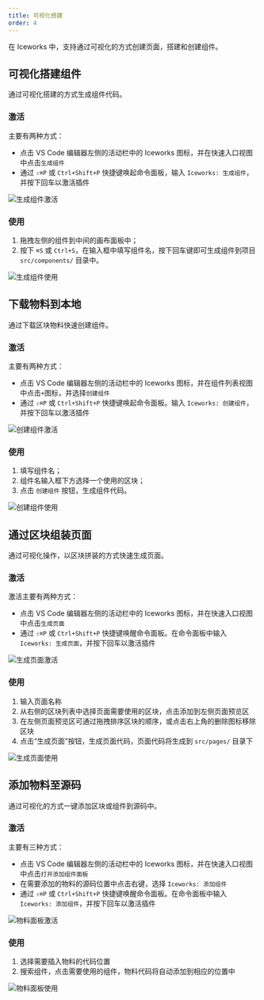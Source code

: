 ```yaml
---
title: 可视化搭建
order: 4
---
```


在 Iceworks 中，支持通过可视化的方式创建页面，搭建和创建组件。

## 可视化搭建组件

通过可视化搭建的方式生成组件代码。

### 激活

主要有两种方式：

- 点击 VS Code 编辑器左侧的活动栏中的 Iceworks 图标，并在快速入口视图中点击`生成组件`
- 通过 `⇧⌘P` 或 `Ctrl+Shift+P` 快捷键唤起命令面板，输入 `Iceworks: 生成组件`，并按下回车以激活插件

![生成组件激活](https://img.alicdn.com/tfs/TB19T00dhvbeK8jSZPfXXariXXa-1440-900.gif)

### 使用

1. 拖拽左侧的组件到中间的画布面板中；
2. 按下 `⌘S` 或 `Ctrl+S`，在输入框中填写组件名，按下回车键即可生成组件到项目 `src/components/` 目录中。

![生成组件使用](https://img.alicdn.com/tfs/TB1LBgrSET1gK0jSZFrXXcNCXXa-1440-900.gif)

## 下载物料到本地

通过下载区块物料快速创建组件。

### 激活

主要有两种方式：

- 点击 VS Code 编辑器左侧的活动栏中的 Iceworks 图标，并在组件列表视图中点击`+`图标，并选择`创建组件`
- 通过 `⇧⌘P` 或 `Ctrl+Shift+P` 快捷键唤起命令面板。输入 `Iceworks: 创建组件`，并按下回车以激活插件

![创建组件激活](https://img.alicdn.com/tfs/TB1trcyetTfau8jSZFwXXX1mVXa-1440-900.gif)

### 使用

1. 填写组件名；
2. 组件名输入框下方选择一个使用的区块；
3. 点击 `创建组件` 按钮，生成组件代码。

![创建组件使用](https://user-images.githubusercontent.com/56879942/87535673-6f3a3300-c6ca-11ea-852e-f3a2bb3eb7bc.gif)

## 通过区块组装页面

通过可视化操作，以区块拼装的方式快速生成页面。

### 激活

激活主要有两种方式：

- 点击 VS Code 编辑器左侧的活动栏中的 Iceworks 图标，并在快速入口视图中点击`生成页面`
- 通过 `⇧⌘P` 或 `Ctrl+Shift+P` 快捷键唤醒命令面板。在命令面板中输入 `Iceworks: 生成页面`，并按下回车以激活插件

![生成页面激活](https://img.alicdn.com/tfs/TB1otoqSBr0gK0jSZFnXXbRRXXa-1440-900.gif)

### 使用

1. 输入页面名称
2. 从右侧的区块列表中选择页面需要使用的区块，点击添加到左侧页面预览区
3. 在左侧页面预览区可通过拖拽排序区块的顺序，或点击右上角的删除图标移除区块
4. 点击“生成页面”按钮，生成页面代码，页面代码将生成到 `src/pages/` 目录下

![生成页面使用](https://user-images.githubusercontent.com/56879942/87531900-f5ec1180-c6c4-11ea-8753-ad269d5768d5.gif)

## 添加物料至源码

通过可视化的方式一键添加区块或组件到源码中。

### 激活

主要有三种方式：

- 点击 VS Code 编辑器左侧的活动栏中的 Iceworks 图标，并在快速入口视图中点击`打开添加组件面板`
- 在需要添加的物料的源码位置中点击右键，选择 `Iceworks: 添加组件`
- 通过 `⇧⌘P` 或 `Ctrl+Shift+P` 快捷键唤醒命令面板。在命令面板中输入 `Iceworks: 添加组件`，并按下回车以激活插件

![物料面板激活](https://img.alicdn.com/tfs/TB1uDD.SxD1gK0jSZFsXXbldVXa-1440-900.gif)

### 使用

1. 选择需要插入物料的代码位置
2. 搜索组件，点击需要使用的组件，物料代码将自动添加到相应的位置中

![物料面板使用](https://img.alicdn.com/tfs/TB175b_SEz1gK0jSZLeXXb9kVXa-1440-900.gif)

